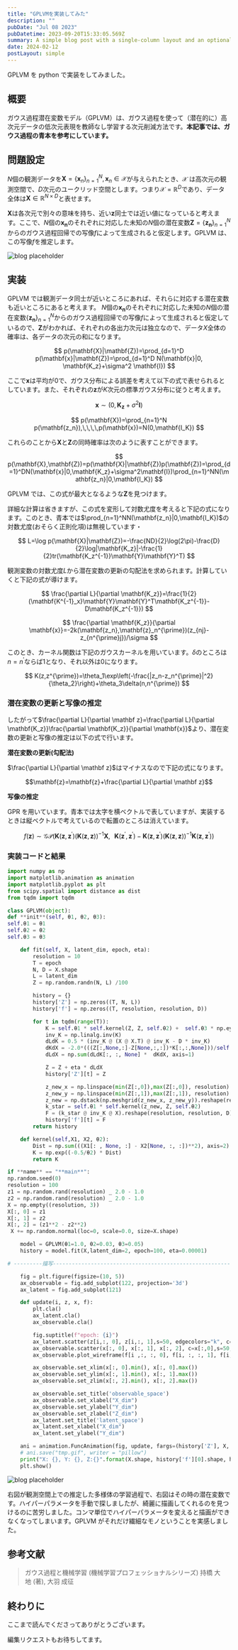 ```yaml
---
title: "GPLVMを実装してみた"
description: ""
pubDate: "Jul 08 2023"
pubDatetime: 2023-09-20T15:33:05.569Z
summary: A simple blog post with a single-column layout and an optional cover banner.
date: 2024-02-12
postLayout: simple
---
```


GPLVM を python で実装をしてみました。

<h2>概要</h2>
ガウス過程潜在変数モデル（GPLVM）は、ガウス過程を使って（潜在的に）高次元データの低次元表現を教師なし学習する次元削減方法です。<strong>本記事では、ガウス過程の青本を参考にしています。</strong>

<h2>問題設定</h2>

$N$個の観測データを$\mathbf X = \{\mathbf x_n \}^N_{n=1},  \mathbf x_n \in \mathcal X$が与えられたとき、$\mathcal{X}$ は高次元の観測空間で、$D$次元のユークリッド空間とします。つまり$\mathcal X = \mathbb R^D$であり、データ全体は$\mathbf X \in \mathbb R^{N \times D}$と表せます。

$\mathbf{X}$は各次元で別々の意味を持ち、近い$\mathbf{z}$同士では近い値になっていると考えます。ここで、$N$個の$\mathbf{x_n}$のそれぞれに対応した未知の$N$個の潜在変数$\mathbf{Z}=\{\mathbf{z_n}\}^N_{n=1}$からのガウス過程回帰での写像$f$によって生成されると仮定します。GPLVM は、この写像$f$を推定します。

![blog placeholder](/src/assets/post/ml5-1.jpg)

<h2>実装</h2>

GPLVM では観測データ同士が近いところにあれば、それらに対応する潜在変数も近いところにあると考えます。
$N$個の$\mathbf{x_n}$のそれぞれに対応した未知の$N$個の潜在変数$\{\mathbf{z_n}\}^N_{n=1}$からのガウス過程回帰での写像$f$によって生成されると仮定しているので、$\mathbf{Z}$がわかれば、それぞれの各出力次元は独立なので、データ$X$全体の確率は、各データの次元の和になります。

$$
p(\mathbf{X}|\mathbf{Z})=\prod_{d=1}^D p(\mathbf{x}|\mathbf{Z})=\prod_{d=1}^D N(\mathbf{x}|0, \mathbf{K_z}+\sigma^2 \mathbf{I})
$$

ここで$\mathbf{x}$は平均が$0$で、ガウス分布による誤差を考えて以下の式で表せられるとしています。また、それぞれの$\mathbf{z}$が$K$次元の標準ガウス分布に従うと考えます。

$$
\mathbf{x} \sim (0,\mathbf{K_z}+\sigma^2\mathbf{I})
$$

$$
p(\mathbf{X})=\prod_{n=1}^N p(\mathbf{z_n}),\,\,\,\,p(\mathbf{x})=N(0,\mathbf{I_K})
$$

これらのことから$\mathbf{X}$と$\mathbf{Z}$の同時確率は次のように表すことができます。

$$
p(\mathbf{X},\mathbf{Z})=p(\mathbf{X}|\mathbf{Z})p(\mathbf{Z})=\prod_{d=1}^DN(\mathbf{x}|0,\mathbf{K_z}+\sigma^2\mathbf{I})\prod_{n=1}^NN(\mathbf{z_n}|0,\mathbf{I_K})
$$

GPLVM では、この式が最大となるような$\mathbf{Z}$を見つけます。

詳細な計算は省きますが、この式を変形して対数尤度を考えると下記の式になります。このとき、青本では$\prod_{n=1}^NN(\mathbf{z_n}|0,\mathbf{I_K})$の対数尤度(おそらく正則化項)は無視しています・

$$
L=\log p(\mathbf{X}|\mathbf{Z})=-\frac{ND}{2}\log(2\pi)-\frac{D}{2}\log|\mathbf{K_z}|-\frac{1}{2}tr(\mathbf{K_z^{-1}}\mathbf{Y}\mathbf{Y}^T)
$$

観測変数の対数尤度$L$から潜在変数の更新の勾配法を求められます。計算していくと下記の式が導けます。

$$
\frac{\partial L}{\partial \mathbf{K_z}}=\frac{1}{2}(\mathbf{K^{-1}_x}\mathbf{Y}\mathbf{Y}^T\mathbf{K_z^{-1}}-D\mathbf{K_z^{-1}})
$$

$$
\frac{\partial \mathbf{K_z}}{\partial \mathbf{x}}=-2k(\mathbf{z_n},\mathbf{z}_n^{\prime})(z_{nj}-z_{n^{\prime}j})/\sigma
$$

このとき、カーネル関数は下記のガウスカーネルを用いています。$\delta$のところは$n=n^{\prime}$ならば$1$となり、それ以外は$0$になります。

$$
K(z,z^{\prime})=\theta_1\exp\left(-\frac{|z_n-z_n^{\prime}|^2}{\theta_2}\right)+\theta_3\delta(n,n^{\prime})
$$

<h3>潜在変数の更新と写像の推定</h3>

したがって$\frac{\partial L}{\partial \mathbf z}=\frac{\partial L}{\partial \mathbf{K_z}}\frac{\partial \mathbf{K_z}}{\partial \mathbf{x}}$より、潜在変数の更新と写像の推定は以下の式で行います。

<strong>潜在変数の更新(勾配法)</strong>

$\frac{\partial L}{\partial \mathbf z}$はマイナスなので下記の式になります。

$$\mathbf{z}=\mathbf{z}+\frac{\partial L}{\partial \mathbf z}$$

<strong>写像の推定</strong>

GPR を用いています。青本では太字を横ベクトルで表していますが、実装するときは縦ベクトルで考えているので転置のところは消えています。

$$
f(\mathbf{z}) \sim \mathcal{GP}(\mathbf{K}(\mathbf{z},\mathbf{z}^{\prime})(\mathbf{K}(\mathbf{z},\mathbf{z}))^{-1}\mathbf{X},\,\,\,\,\mathbf{K}(\mathbf{z}^{\prime},\mathbf{z}^{\prime})-\mathbf{K}(\mathbf{z},\mathbf{z}^{\prime})(\mathbf{K}(\mathbf{z},\mathbf{z}))^{-1}\mathbf{K}(\mathbf{z},\mathbf{z}^{\prime}))
$$

<h3>実装コードと結果</h3>

```py
import numpy as np
import matplotlib.animation as animation
import matplotlib.pyplot as plt
from scipy.spatial import distance as dist
from tqdm import tqdm

class GPLVM(object):
def **init**(self, θ1, θ2, θ3):
self.θ1 = θ1
self.θ2 = θ2
self.θ3 = θ3

    def fit(self, X, latent_dim, epoch, eta):
        resolution = 10
        T = epoch
        N, D = X.shape
        L = latent_dim
        Z = np.random.randn(N, L) /100

        history = {}
        history['Z'] = np.zeros((T, N, L))
        history['f'] = np.zeros((T, resolution, resolution, D))

        for t in tqdm(range(T)):
            K = self.θ1 * self.kernel(Z, Z, self.θ2) +  self.θ3 * np.eye(N)
            inv_K = np.linalg.inv(K)
            dLdK = 0.5 * (inv_K @ (X @ X.T) @ inv_K - D * inv_K)
            dKdX = -2.0*(((Z[:,None,:]-Z[None,:,:])*K[:,:,None]))/self.θ2
            dLdX = np.sum(dLdK[:, :, None] *  dKdX, axis=1)

            Z = Z + eta * dLdX
            history['Z'][t] = Z

            z_new_x = np.linspace(min(Z[:,0]),max(Z[:,0]), resolution)
            z_new_y = np.linspace(min(Z[:,1]),max(Z[:,1]), resolution)
            z_new = np.dstack(np.meshgrid(z_new_x, z_new_y)).reshape(resolution**2, L)
            k_star = self.θ1 * self.kernel(z_new, Z, self.θ2)
            F = (k_star @ inv_K @ X).reshape(resolution, resolution, D)
            history['f'][t] = F
        return history

    def kernel(self,X1, X2, θ2):
        Dist = np.sum(((X1[: , None, :] - X2[None, :, :])**2), axis=2)
        K = np.exp((-0.5/θ2) * Dist)
        return K

if **name** == "**main**":
np.random.seed(0)
resolution = 100
z1 = np.random.rand(resolution) _ 2.0 - 1.0
z2 = np.random.rand(resolution) _ 2.0 - 1.0
X = np.empty((resolution, 3))
X[:, 0] = z1
X[:, 1] = z2
X[:, 2] = (z1**2 - z2**2)
 X += np.random.normal(loc=0, scale=0.0, size=X.shape)

    model = GPLVM(θ1=1.0, θ2=0.03, θ3=0.05)
    history = model.fit(X,latent_dim=2, epoch=100, eta=0.00001)

# ---------描写---------------------------------------------------------------

    fig = plt.figure(figsize=(10, 5))
    ax_observable = fig.add_subplot(122, projection='3d')
    ax_latent = fig.add_subplot(121)

    def update(i, z, x, f):
        plt.cla()
        ax_latent.cla()
        ax_observable.cla()

        fig.suptitle(f"epoch: {i}")
        ax_latent.scatter(z[i,:, 0], z[i,:, 1],s=50, edgecolors="k", c=x[:,0])
        ax_observable.scatter(x[:, 0], x[:, 1], x[:, 2], c=x[:,0],s=50, marker='x')
        ax_observable.plot_wireframe(f[i ,:, :, 0], f[i, :, :, 1], f[i, :, :, 2], color='black')

        ax_observable.set_xlim(x[:, 0].min(), x[:, 0].max())
        ax_observable.set_ylim(x[:, 1].min(), x[:, 1].max())
        ax_observable.set_zlim(x[:, 2].min(), x[:, 2].max())

        ax_observable.set_title('observable_space')
        ax_observable.set_xlabel("X_dim")
        ax_observable.set_ylabel("Y_dim")
        ax_observable.set_zlabel("Z_dim")
        ax_latent.set_title('latent_space')
        ax_latent.set_xlabel("X_dim")
        ax_latent.set_ylabel("Y_dim")

    ani = animation.FuncAnimation(fig, update, fargs=(history['Z'], X, history['f']), interval=100, frames=100)
    # ani.save("tmp.gif", writer = "pillow")
    print("X: {}, Y: {}, Z:{}".format(X.shape, history['f'][0].shape, history['Z'][0].shape))
    plt.show()
```

![blog placeholder](/src/assets/post/ml5-2.gif)

右図が観測空間上での推定した多様体の学習過程で、右図はその時の潜在変数です。ハイパーパラメータを手動で探しましたが、綺麗に描画してくれるのを見つけるのに苦労しました。コンマ単位でハイパーパラメータを変えると描画ができなくなってしまいます。GPLVM がそれだけ繊細なモノということを実感しました。

<h2>参考文献</h2>
<blockquote>
ガウス過程と機械学習 (機械学習プロフェッショナルシリーズ)
持橋 大地 (著), 大羽 成征 
</blockquote>

<h2>終わりに</h2>
ここまで読んでくださってありがとうございます。

編集リクエストもお待ちしてます。
